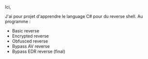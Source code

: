 Ici, 

J'ai pour projet d'apprendre le language C# pour du reverse shell. Au programme :

- Basic reverse
- Encrypted reverse
- Obfusced reverse
- Bypass AV reverse
- Bypass EDR reverse (final)

  
